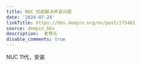 ```yaml
---
title: NUC 彻底解决声音问题
date: '2024-07-24'
linkTitle: https://bbs.deepin.org/en/post/275481
source: deepin_bbs
description:  老蒋头 
disable_comments: true
---
```

NUC 11代，安装
